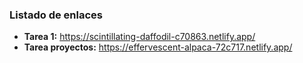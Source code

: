 ### Listado de enlaces
* **Tarea 1:**  https://scintillating-daffodil-c70863.netlify.app/
* **Tarea proyectos:**  https://effervescent-alpaca-72c717.netlify.app/
